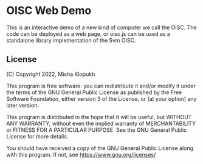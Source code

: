 # OISC Web Demo

This is an interactive demo of a new kind of computer we call the OISC. The
code can be deployed as a web page, or oisc.js can be used as a standalone
library implementation of the 5vm OISC. 

## License
(C) Copyright 2022, Misha Klopukh

This program is free software: you can redistribute it and/or modify
it under the terms of the GNU General Public License as published by
the Free Software Foundation, either version 3 of the License, or
(at your option) any later version.

This program is distributed in the hope that it will be useful,
but WITHOUT ANY WARRANTY; without even the implied warranty of
MERCHANTABILITY or FITNESS FOR A PARTICULAR PURPOSE.  See the
GNU General Public License for more details.

You should have received a copy of the GNU General Public License
along with this program.  If not, see <https://www.gnu.org/licenses/>